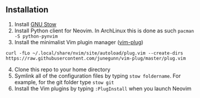 ## Installation
1. Install [GNU Stow](https://www.gnu.org/software/stow/)
2. Install Python client for Neovim. In ArchLinux this is done as such `pacman -S python-pynvim`
3. Install the minimalist Vim plugin manager ([vim-plug](https://github.com/junegunn/vim-plug))
```
curl -fLo ~/.local/share/nvim/site/autoload/plug.vim --create-dirs https://raw.githubusercontent.com/junegunn/vim-plug/master/plug.vim
```
4. Clone this repo to your home directory
5. Symlink all of the configuration files by typing `stow foldername`. For example, for the git folder type `stow git`
6. Install the Vim plugins by typing `:PlugInstall` when you launch Neovim 
